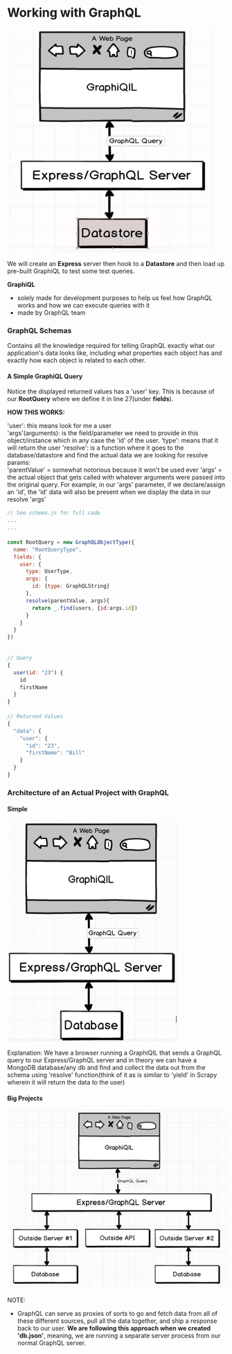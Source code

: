 # Working with GraphQL

![](screenshots/sample-overall-architecture.png "Overall Architecture of our Sample Project")

We will create an **Express** server then hook to a **Datastore** and then load up pre-built GraphiQL to test some test queries.

**GraphiQL**

- solely made for development purposes to help us feel how GraphQL works and how we can execute queries with it
- made by GraphQL team

### GraphQL Schemas

Contains all the knowledge required for telling GraphQL exactly what our application's data looks like, including what properties each object has and exactly how each object is related to each other.

#### A Simple GraphiQL Query

Notice the displayed returned values has a 'user' key. This is because of our **RootQuery** where we define it in line 27(under **fields**).

**HOW THIS WORKS:**

'user': this means look for me a user  
'args'(arguments): is the field/parameter we need to provide in this object/instance which in any case the 'id' of the user.
'type': means that it will return the user
'resolve': is a function where it goes to the database/datastore and find the actual data we are looking for resolve params:  
'parentValue' = somewhat notorious because it won't be used ever
'args' = the actual object that gets called with whatever arguments were passed into the original query.
For example, in our 'args' parameter, if we declare/assign an 'id', the 'id' data will also be present when we display the data in our resolve 'args'

```javascript
// See schema.js for full code
...
...

const RootQuery = new GraphQLObjectType({
  name: "RootQueryType",
  fields: {
    user: {
      type: UserType,
      args: {
        id: {type: GraphQLString}
      },
      resolve(parentValue, args){
        return _.find(users, {id:args.id})
      }
    }
  }
})
```

```javascript

// Query
{
  user(id: "23") {
    id
    firstName
  }
}

// Returned Values
{
  "data": {
    "user": {
      "id": "23",
      "firstName": "Bill"
    }
  }
}

```

### Architecture of an Actual Project with GraphQL

#### Simple

![](screenshots/simple-graphql.png)

Explanation:
We have a browser running a GraphiQIL that sends a GraphQL query to our Express/GraphQL server and in theory we can have a MongoDB database/any db and find and collect the data out from the schema using 'resolve' function(think of it as is similar to 'yield' in Scrapy wherein it will return the data to the user)

#### Big Projects

![](screenshots/big-projects-graphql.png)

NOTE:

- GraphQL can serve as proxies of sorts to go and fetch data from all of these different sources, pull all the data together, and ship a response back to our user.
  **We are following this approach when we created 'db.json'**, meaning, we are running a separate server process from our normal GraphQL server.
